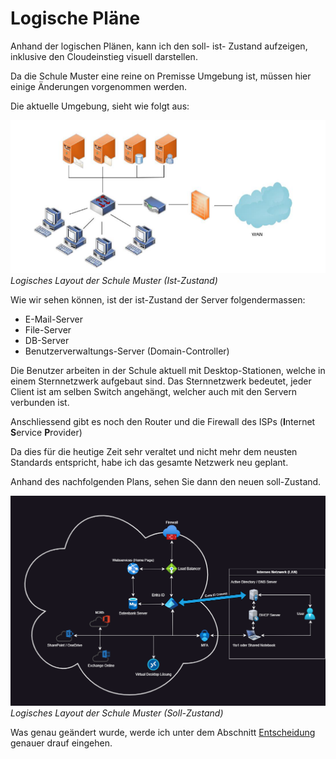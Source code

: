 # Logische Pläne

Anhand der logischen Plänen, kann ich den soll- ist- Zustand aufzeigen, inklusive den Cloudeinstieg visuell darstellen. 

Da die Schule Muster eine reine on Premisse Umgebung ist, müssen hier einige Änderungen vorgenommen werden.

Die aktuelle Umgebung, sieht wie folgt aus:

![Ist-Zustand logischer Plan](./Images/Logisches_Netzwerk_ist-Zustand_Semesterarbeit_1.png) 
*Logisches Layout der Schule Muster (Ist-Zustand)*

Wie wir sehen können, ist der ist-Zustand der Server folgendermassen:
- E-Mail-Server
- File-Server
- DB-Server
- Benutzerverwaltungs-Server (Domain-Controller)

Die Benutzer arbeiten in der Schule aktuell mit Desktop-Stationen, welche in einem Sternnetzwerk aufgebaut sind.
Das Sternnetzwerk bedeutet, jeder Client ist am selben Switch angehängt, welcher auch mit den Servern verbunden ist. 

Anschliessend gibt es noch den Router und die Firewall des ISPs (**I**nternet **S**ervice **P**rovider)

Da dies für die heutige Zeit sehr veraltet und nicht mehr dem neusten Standards entspricht, habe ich das gesamte Netzwerk neu geplant. 

Anhand des nachfolgenden Plans, sehen Sie dann den neuen soll-Zustand. 

![Ist-Zustand logischer Plan](./Images/Logisches_Netzwerk_soll-Zustand_Semesterarbeit_1.png)
*Logisches Layout der Schule Muster (Soll-Zustand)* 

Was genau geändert wurde, werde ich unter dem Abschnitt [Entscheidung](../03_Entscheidung/README.md) genauer drauf eingehen. 
